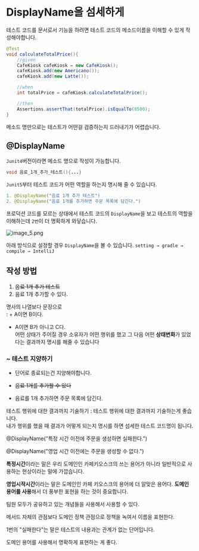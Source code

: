 # DisplayName을 섬세하게
테스트 코드를 문서로서 기능을 하려면 테스트 코드의 메소드이름을 이해할 수 있게 작성해야합니다.  
```Java
@Test
void calculateTotalPrice(){
    //given
    CafeKiosk cafeKiosk = new CafeKiosk();
    cafeKiosk.add(new Americano());
    cafeKiosk.add(new Latte());

    //when
    int totalPrice = cafeKiosk.calculateTotalPrice();

    //then
    Assertions.assertThat(totalPrice).isEqualTo(8500);
}
```  
메소드 명만으로는 테스트가 어떤걸 검증하는지 드러내기가 어렵습니다.

## @DisplayName  
`Junit4`버전이라면 메소드 명으로 작성이 가능합니다.  
```Java  
void 음료_1개_추가_테스트(){...}
```  
`Junit5`부터 테스트 코드가 어떤 역할을 하는지 명시해 줄 수 있습니다.
```java
1. @DisplayName("음료 1개 추가 테스트")
2. @DisplayName("음료 1개를 추가하면 주문 목록에 담긴다.")
```   
프로덕션 코드를 모르는 상태에서 테스트 코드의 `DisplayName`을 보고 테스트의 역할을 
이해하는데 `2번`이 더 명확하게 와닿습니다.    

![image_5.png](image_5.png)    

아래 방식으로 설정할 경우 `DisplayName`을 볼 수 있습니다.
`setting → gradle → compile → IntelliJ`

## 작성 방법
1. ~~음료 1개 추가 테스트~~
2. 음료 1개 추가할 수 있다.

명사의 나열보다 문장으로  
: + A이면 B이다.
+ A이면 B가 아니고 C다.  
어떤 상태가 주어질 경우 소유자가 어떤 행위를 했고 그 다음 어떤 **상태변화**가 있었다는 결과까지 
명시를 해줄 수 있습니다

### ~ 테스트 지양하기  
+ 단어로 종료되는건 지양해야합니다.

+ ~~음료 1개를 추가할 수 있다~~
+ 음료를 1개 추가하면 주문 목록에 담긴다.  

테스트 행위에 대한 결과까지 기술하기
: 테스트 행위에 대한 결과까지 기술하는게 좋습니다.   
내가 행위를 했을 때 결과가 어떻게 되는지 명시를 하면 섬세한 테스트 코드명이 됩니다.  
  
<procedure title="주문을 생성하는 테스트의 제목을 작성">
    <step>
        <p>@DisplayName("특정 시간 이전에 주문을 생성하면 실패한다.")</p>
    </step>
    <step>
        <p>@DisplayName("영업 시간 이전에는 주문을 생성할 수 없다.")</p>
    </step>
</procedure>

**특정시간**이라는 말은 우리 도메인인 카페키오스크의 쓰는 용어가 아니라
일반적으로 사용하는 현상이라는 말에 가깝습니다.

**영업시작시간**이라는 말은 도메인인 카페 키오스크의 용어에 더 알맞은 용어다.
**도메인 용어를 사용**해서 더 풍부한 표현을 하는 것이 중요합니다.

<procedure title="도메인 용어를 사용하여 한층 추상화된 내용을 담기" >
    <step><p>팀원 모두가 공유하고 있는 개념들을 사용해서 사용할 수 있다.</p></step>
    <step><p>메서드 자체의 관점보다 도메인 정책 관점으로 정책을 녹여서 이름을 표현한다.</p></step>
</procedure>
<procedure title="테스트의 현상을 중점으로 기술하지 말것" >
    <step><p>1번의 "실패한다"는 말은 테스트의 내용과는 관계가 없는 단어입니다.</p></step>
    <step><p>도메인 용어를 사용해서 명확하게 표현하는 게 좋다.</p></step>
</procedure>